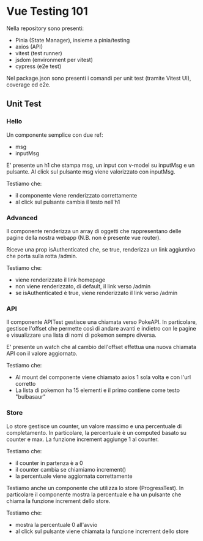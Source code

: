 # Vue Testing 101

Nella repository sono presenti:
- Pinia (State Manager), insieme a pinia/testing
- axios (API)
- vitest (test runner)
- jsdom (environment per vitest)
- cypress (e2e test)

Nel package.json sono presenti i comandi per unit test (tramite Vitest UI), coverage ed e2e.

## Unit Test
### Hello
Un componente semplice con due ref:
- msg
- inputMsg

E' presente un h1 che stampa msg, un input con v-model su inputMsg e un pulsante. Al click sul pulsante msg viene valorizzato con inputMsg.

Testiamo che:
- il componente viene renderizzato correttamente
- al click sul pulsante cambia il testo nell'h1

### Advanced
Il componente renderizza un array di oggetti che rappresentano delle pagine della nostra webapp (N.B. non è presente vue router).

Riceve una prop isAuthenticated che, se true, renderizza un link aggiuntivo che porta sulla rotta /admin.

Testiamo che:
- viene renderizzato il link homepage
- non viene renderizzato, di default, il link verso /admin
- se isAuthenticated è true, viene renderizzato il link verso /admin

### API
Il componente APITest gestisce una chiamata verso PokeAPI. In particolare, gestisce l'offset che permette così di andare avanti e indietro con le pagine e visualizzare una lista di nomi di pokemon sempre diversa.

E' presente un watch che al cambio dell'offset effettua una nuova chiamata API con il valore aggiornato.

Testiamo che:
- Al mount del componente viene chiamato axios 1 sola volta e con l'url corretto
- La lista di pokemon ha 15 elementi e il primo contiene come testo "bulbasaur"

### Store
Lo store gestisce un counter, un valore massimo e una percentuale di completamento.
In particolare, la percentuale è un computed basato su counter e max.
La funzione increment aggiunge 1 al counter.

Testiamo che:
- il counter in partenza è a 0
- il counter cambia se chiamiamo increment()
- la percentuale viene aggiornata correttamente

Testiamo anche un componente che utilizza lo store (ProgressTest). In particolare il componente mostra la percentuale e ha un pulsante che chiama la funzione increment dello store.

Testiamo che:
- mostra la percentuale 0 all'avvio
- al click sul pulsante viene chiamata la funzione increment dello store

